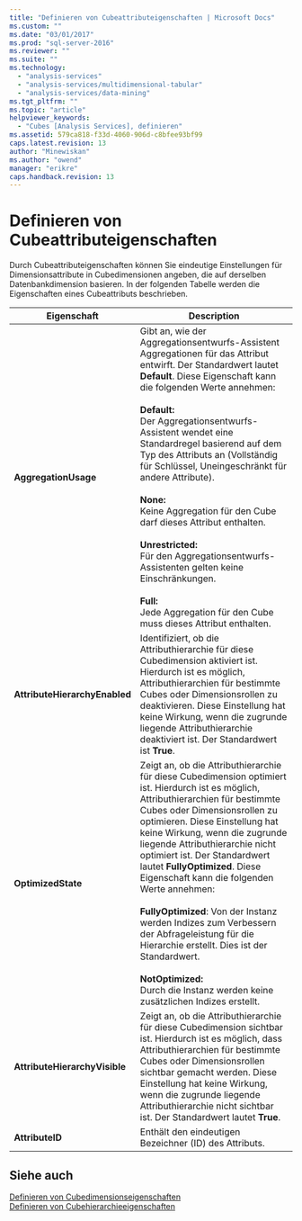 ```yaml
---
title: "Definieren von Cubeattributeigenschaften | Microsoft Docs"
ms.custom: ""
ms.date: "03/01/2017"
ms.prod: "sql-server-2016"
ms.reviewer: ""
ms.suite: ""
ms.technology: 
  - "analysis-services"
  - "analysis-services/multidimensional-tabular"
  - "analysis-services/data-mining"
ms.tgt_pltfrm: ""
ms.topic: "article"
helpviewer_keywords: 
  - "Cubes [Analysis Services], definieren"
ms.assetid: 579ca818-f33d-4060-906d-c8bfee93bf99
caps.latest.revision: 13
author: "Minewiskan"
ms.author: "owend"
manager: "erikre"
caps.handback.revision: 13
---
```

# Definieren von Cubeattributeigenschaften
  Durch Cubeattributeigenschaften können Sie eindeutige Einstellungen für Dimensionsattribute in Cubedimensionen angeben, die auf derselben Datenbankdimension basieren. In der folgenden Tabelle werden die Eigenschaften eines Cubeattributs beschrieben.  
  
|Eigenschaft|Description|  
|--------------|-----------------|  
|**AggregationUsage**|Gibt an, wie der Aggregationsentwurfs-Assistent Aggregationen für das Attribut entwirft. Der Standardwert lautet **Default**. Diese Eigenschaft kann die folgenden Werte annehmen:<br /><br /> **Default:**<br />                    Der Aggregationsentwurfs-Assistent wendet eine Standardregel basierend auf dem Typ des Attributs an (Vollständig für Schlüssel, Uneingeschränkt für andere Attribute).<br /><br /> **None:**<br />                    Keine Aggregation für den Cube darf dieses Attribut enthalten.<br /><br /> **Unrestricted:**<br />                    Für den Aggregationsentwurfs-Assistenten gelten keine Einschränkungen.<br /><br /> **Full:**<br />                    Jede Aggregation für den Cube muss dieses Attribut enthalten.|  
|**AttributeHierarchyEnabled**|Identifiziert, ob die Attributhierarchie für diese Cubedimension aktiviert ist. Hierdurch ist es möglich, Attributhierarchien für bestimmte Cubes oder Dimensionsrollen zu deaktivieren. Diese Einstellung hat keine Wirkung, wenn die zugrunde liegende Attributhierarchie deaktiviert ist. Der Standardwert ist **True**.|  
|**OptimizedState**|Zeigt an, ob die Attributhierarchie für diese Cubedimension optimiert ist. Hierdurch ist es möglich, Attributhierarchien für bestimmte Cubes oder Dimensionsrollen zu optimieren. Diese Einstellung hat keine Wirkung, wenn die zugrunde liegende Attributhierarchie nicht optimiert ist. Der Standardwert lautet **FullyOptimized**. Diese Eigenschaft kann die folgenden Werte annehmen:<br /><br /> **FullyOptimized**: Von der Instanz werden Indizes zum Verbessern der Abfrageleistung für die Hierarchie erstellt. Dies ist der Standardwert.<br /><br /> **NotOptimized:**<br />                    Durch die Instanz werden keine zusätzlichen Indizes erstellt.|  
|**AttributeHierarchyVisible**|Zeigt an, ob die Attributhierarchie für diese Cubedimension sichtbar ist. Hierdurch ist es möglich, dass Attributhierarchien für bestimmte Cubes oder Dimensionsrollen sichtbar gemacht werden. Diese Einstellung hat keine Wirkung, wenn die zugrunde liegende Attributhierarchie nicht sichtbar ist. Der Standardwert lautet **True**.|  
|**AttributeID**|Enthält den eindeutigen Bezeichner (ID) des Attributs.|  
  
## Siehe auch  
 [Definieren von Cubedimensionseigenschaften](../../analysis-services/multidimensional-models/define-cube-dimension-properties.md)   
 [Definieren von Cubehierarchieeigenschaften](../../analysis-services/multidimensional-models/define-cube-hierarchy-properties.md)  
  
  